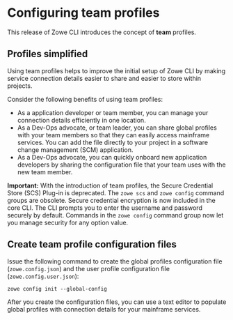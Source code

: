 # Configuring team profiles

This release of Zowe CLI introduces the concept of **team** profiles.

## Profiles simplified

Using team profiles helps to improve the initial setup of Zowe CLI by making service connection details easier to share and easier to store within projects.

Consider the following benefits of using team profiles:

- As a application developer or team member, you can manage your connection details efficiently in one location.
- As a Dev-Ops advocate, or team leader, you can share global profiles with your team members so that they can easily access mainframe services. You can add the file directly to your project in a software change management (SCM) application.
- As a Dev-Ops advocate, you can quickly onboard new application developers by sharing the configuration file that your team uses with the new team member.

**Important:** With the introduction of team profiles, the Secure Credential Store (SCS) Plug-in is deprecated. The `zowe scs` and `zowe config` command groups are obsolete. Secure credential encryption is now included in the core CLI. The CLI prompts you to enter the username and password securely by default. Commands in the `zowe config` command group now let you manage security for any option value.

## Create team profile configuration files

Issue the following command to create the global profiles configuration file (`zowe.config.json`) and the user profile configuration file (`zowe.config.user.json`):

```
zowe config init --global-config 
```

After you create the configuration files, you can use a text editor to populate global profiles with connection details for your mainframe services.
